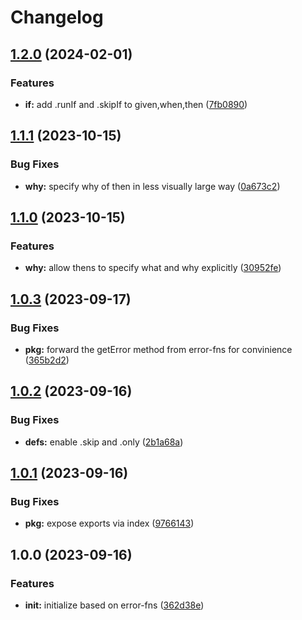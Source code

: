 # Changelog

## [1.2.0](https://github.com/ehmpathy/test-fns/compare/v1.1.1...v1.2.0) (2024-02-01)


### Features

* **if:** add .runIf and .skipIf to given,when,then ([7fb0890](https://github.com/ehmpathy/test-fns/commit/7fb0890c381fd1259d6d00e8555e2e94d9ad7948))

## [1.1.1](https://github.com/ehmpathy/test-fns/compare/v1.1.0...v1.1.1) (2023-10-15)


### Bug Fixes

* **why:** specify why of then in less visually large way ([0a673c2](https://github.com/ehmpathy/test-fns/commit/0a673c22a688d48785cf954fcae2f72c8bf537c7))

## [1.1.0](https://github.com/ehmpathy/test-fns/compare/v1.0.3...v1.1.0) (2023-10-15)


### Features

* **why:** allow thens to specify what and why explicitly ([30952fe](https://github.com/ehmpathy/test-fns/commit/30952fea21adefa5d5b5150787d445754968d9fd))

## [1.0.3](https://github.com/ehmpathy/test-fns/compare/v1.0.2...v1.0.3) (2023-09-17)


### Bug Fixes

* **pkg:** forward the getError method from error-fns for convinience ([365b2d2](https://github.com/ehmpathy/test-fns/commit/365b2d23c8aff761ccc43cb84a4a748097cebbce))

## [1.0.2](https://github.com/ehmpathy/test-fns/compare/v1.0.1...v1.0.2) (2023-09-16)


### Bug Fixes

* **defs:** enable .skip and .only ([2b1a68a](https://github.com/ehmpathy/test-fns/commit/2b1a68ab2c7d115549f6e67cd8e4ffb22ed234bf))

## [1.0.1](https://github.com/ehmpathy/test-fns/compare/v1.0.0...v1.0.1) (2023-09-16)


### Bug Fixes

* **pkg:** expose exports via index ([9766143](https://github.com/ehmpathy/test-fns/commit/97661437fca423066760c61ed126d398f39b6f09))

## 1.0.0 (2023-09-16)


### Features

* **init:** initialize based on error-fns ([362d38e](https://github.com/ehmpathy/test-fns/commit/362d38e5f0778818633a67ff1d2c87f79fdadc54))
